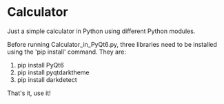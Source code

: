 # Calculator
Just a simple calculator in Python using different Python modules.

Before running Calculator_in_PyQt6.py, three libraries need to be installed using the 'pip install' command. They are:
1. pip install PyQt6
2. pip install pyqtdarktheme
3. pip install darkdetect

That's it, use it!
